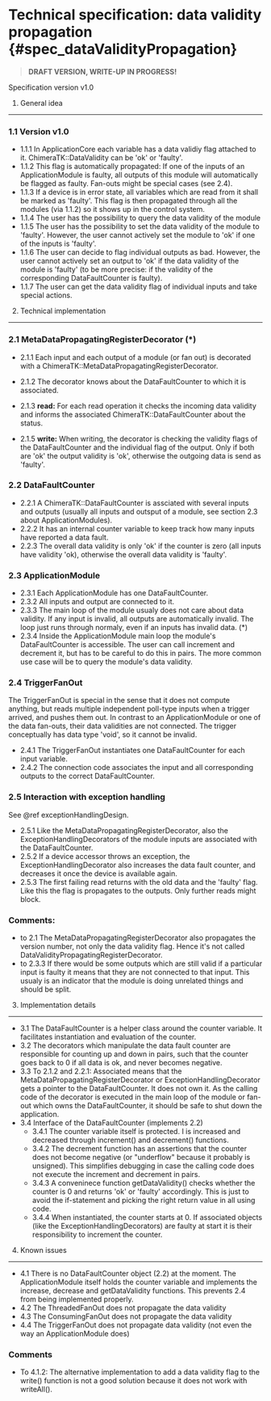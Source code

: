 Technical specification: data validity propagation {#spec_dataValidityPropagation}
==================================================================================

> **DRAFT VERSION, WRITE-UP IN PROGRESS!**

Specification version v1.0

1. General idea
---------------

### 1.1 Version v1.0

* 1.1.1 In ApplicationCore each variable has a data validiy flag attached to it. ChimeraTK::DataValidity can be 'ok' or 'faulty'.
* 1.1.2 This flag is automatically propagated: If one of the inputs of an ApplicationModule is faulty, all outputs of this module will automatically be flagged as faulty.
      Fan-outs might be special cases (see 2.4).
* 1.1.3 If a device is in error state, all variables which are read from it shall be marked as 'faulty'. This flag is then propagated through all the modules (via 1.1.2) so it shows up in the control system.
* 1.1.4 The user has the possibility to query the data validity of the module
* 1.1.5 The user has the possibility to set the data validity of the module to 'faulty'. However, the user cannot actively set the module to 'ok' if one of the inputs is 'faulty'.
* 1.1.6 The user can decide to flag individual outputs as bad. However, the user cannot actively set an output to 'ok' if the data validity of the module is 'faulty' (to be more precise: if the validity of the corresponding  DataFaultCounter is faulty).
* 1.1.7 The user can get the data validity flag of individual inputs and take special actions.


2. Technical implementation
---------------------------

### 2.1 MetaDataPropagatingRegisterDecorator (*)

* 2.1.1 Each input and each output of a module (or fan out) is decorated with a ChimeraTK::MetaDataPropagatingRegisterDecorator.
* 2.1.2 The decorator knows about the DataFaultCounter to which it is associated.

* 2.1.3 **read:** For each read operation it checks the incoming data validity and informs the associated ChimeraTK::DataFaultCounter about the status.
* 2.1.5 **write:** When writing, the decorator is checking the validity flags of the DataFaultCounter and the individual flag of the output. Only if both are 'ok' the output validity is 'ok', otherwise the outgoing data is send as 'faulty'.

### 2.2 DataFaultCounter

* 2.2.1 A ChimeraTK::DataFaultCounter is assciated with several inputs and outputs (usually all inputs and outsput of a module, see section 2.3 about ApplicationModules).
* 2.2.2 It has an internal counter variable to keep track how many inputs have reported a data fault.
* 2.2.3 The overall data validity is only 'ok' if the counter is zero (all inputs have validity 'ok), otherwise the overall data validity is 'faulty'.

### 2.3 ApplicationModule

* 2.3.1 Each ApplicationModule has one DataFaultCounter.
* 2.3.2 All inputs and output are connected to it.
* 2.3.3 The main loop of the module usualy does not care about data validity. If any input is invalid, all outputs are automatically invalid. The loop just runs through normaly, even if an inputs has invalid data. (*)
* 2.3.4 Inside the ApplicationModule main loop the module's DataFaultCounter is accessible. The user can call increment and decrement it, but has to be careful to do this in pairs. The more common use case will be to query the module's data validity.

### 2.4 TriggerFanOut

The TriggerFanOut is special in the sense that it does not compute anything, but reads multiple independent poll-type inputs when a trigger arrived, and pushes them out. In contrast to an ApplicationModule or one of the data fan-outs, their data validities are not connected. The trigger conceptually has data type 'void', so it cannot be invalid.

* 2.4.1 The TriggerFanOut instantiates one DataFaultCounter for each input variable.
* 2.4.2 The connection code associates the input and all corresponding outputs to the correct DataFaultCounter.

### 2.5 Interaction with exception handling

See @ref exceptionHandlingDesign.

* 2.5.1 Like the MetaDataPropagatingRegisterDecorator, also the ExceptionHandlingDecorators of the module inputs are associated with the DataFaultCounter.
* 2.5.2 If a device accessor throws an exception, the ExceptionHandlingDecorator also increases the data fault counter, and decreases it once the device is available again.
* 2.5.3 The first failing read returns with the old data and the 'faulty' flag. Like this the flag is propagates to the outputs. Only further reads might block.

### Comments:

* to 2.1 The MetaDataPropagatingRegisterDecorator also propagates the version number, not only the data validity flag. Hence it's not called DataValidityPropagatingRegisterDecorator.
* to 2.3.3 If there would be some outputs which are still valid if a particular input is faulty it means that they are not connected to that input. This usualy is an indicator that the module is doing unrelated things and should be split.



3. Implementation details
-------------------------

* 3.1 The DataFaultCounter is a helper class around the counter variable. It facilitates instantiation and evaluation of the counter.
* 3.2 The decorators which manipulate the data fault counter are responsible for counting up and down in pairs, such that the counter goes back to 0 if all data is ok, and never becomes negative.
* 3.3 To 2.1.2 and 2.2.1: Associated means that the MetaDataPropagatingRegisterDecorator or ExceptionHandlingDecorator gets a pointer to the DataFaultCounter. It does not own it. As the calling code of the decorator is executed in the main loop of the module or fan-out which owns the DataFaultCounter, it should be safe to shut down the application.
* 3.4 Interface of the DataFaultCounter (implements 2.2)
    * 3.4.1 The counter variable itself is protected. I is increased and decreased through increment() and decrement() functions.
    * 3.4.2 The decrement function has an assertions that the counter does not become negative (or "underflow" because it probably is unsigned). This simplifies debugging in case the calling code does not execute the increment and decrement in pairs.
    * 3.4.3 A conveninece function getDataValidity() checks whether the counter is 0 and returns 'ok' or 'faulty' accordingly. This is just to avoid the if-statement and picking the right return value in all using code.
    * 3.4.4 When instantiated, the counter starts at 0. If associated objects (like the ExceptionHandlingDecorators) are faulty at start it is their responsibility to increment the counter.

4. Known issues
---------------

* 4.1 There is no DataFaultCounter object (2.2) at the moment. The ApplicationModule itself holds the counter variable and implements the increase, decrease and getDataValidity functions. This prevents 2.4 from being implemented properly.
* 4.2 The ThreadedFanOut does not propagate the data validity
* 4.3 The ConsumingFanOut does not propagate the data validity
* 4.4 The TriggerFanOut does not propagate data validity (not even the way an ApplicationModule does)

### Comments

* To 4.1.2: The alternative implementation to add a data validity flag to the write() function is not a good solution because it does not work with writeAll().
